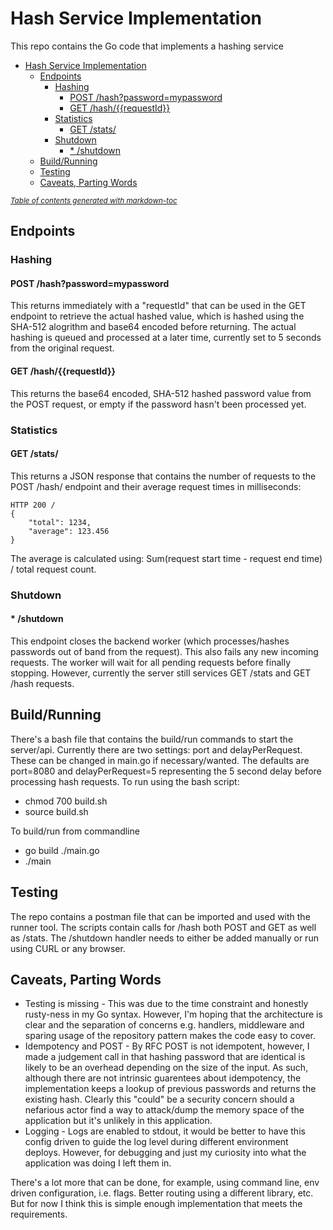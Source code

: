 # Hash Service Implementation

This repo contains the Go code that implements a hashing service

- [Hash Service Implementation](#hash-service-implementation)
  * [Endpoints](#endpoints)
    + [Hashing](#hashing)
      - [POST /hash?password=mypassword](#post--hash-password-mypassword)
      - [GET /hash/{{requestId}}](#get--hash---requestid--)
    + [Statistics](#statistics)
      - [GET /stats/](#get--stats-)
    + [Shutdown](#shutdown)
      - [* /shutdown](#---shutdown)
  * [Build/Running](#build-running)
  * [Testing](#testing)
  * [Caveats, Parting Words](#caveats--parting-words)

<small><i><a href='http://ecotrust-canada.github.io/markdown-toc/'>Table of contents generated with markdown-toc</a></i></small>


## Endpoints

### Hashing
#### POST /hash?password=mypassword

This returns immediately with a "requestId" that can be used in the GET endpoint to retrieve the
actual hashed value, which is hashed using the SHA-512 alogrithm and base64 encoded before returning.  The actual hashing is queued and processed at a later time, currently set to 5 seconds from the original request.

#### GET /hash/{{requestId}}

This returns the base64 encoded, SHA-512 hashed password value from the POST request, or empty if the password hasn't been processed yet.

### Statistics

#### GET /stats/

This returns a JSON response that contains the number of requests to the POST /hash/ endpoint and their average request times in milliseconds:

```
HTTP 200 /
{
    "total": 1234,
    "average": 123.456
}

```

The average is calculated using:  Sum(request start time - request end time) / total request count.

### Shutdown

#### * /shutdown

This endpoint closes the backend worker (which processes/hashes passwords out of band from the request).  This also fails any new incoming requests.  The worker will wait for all pending requests before finally stopping.  However, currently the server still services GET /stats and GET /hash requests.

## Build/Running

There's a bash file that contains the build/run commands to start the server/api.  Currently there are two settings: port and delayPerRequest.  These can be changed in main.go if necessary/wanted.  The defaults are port=8080 and delayPerRequest=5 representing the 5 second delay before processing hash requests.  To run using the bash script:

* chmod 700 build.sh
* source build.sh

To build/run from commandline

* go build ./main.go
* ./main

## Testing

The repo contains a postman file that can be imported and used with the runner tool.  The scripts contain calls for /hash both POST and GET as well as /stats.  The /shutdown handler needs to either be added manually or run using CURL or any browser.

## Caveats, Parting Words

* Testing is missing - This was due to the time constraint and honestly rusty-ness in my Go syntax.  However, I'm hoping that the architecture is clear and the separation of concerns e.g. handlers, middleware and sparing usage of the repository pattern makes the code easy to cover.
* Idempotency and POST - By RFC POST is not idempotent, however, I made a judgement call in that hashing password that are identical is likely to be an overhead depending on the size of the input.  As such, although there are not intrinsic guarentees about idempotency, the implementation keeps a lookup of previous passwords and returns the existing hash.  Clearly this "could" be a security concern should a nefarious actor find a way to attack/dump the memory space of the application but it's unlikely in this application.
* Logging - Logs are enabled to stdout, it would be better to have this config driven to guide the log level during different environment deploys.  However, for debugging and just my curiosity into what the application was doing I left them in.

There's a lot more that can be done, for example, using command line, env driven configuration, i.e. flags.  Better routing using a different library, etc.  But for now I think this is simple enough implementation that meets the requirements.
